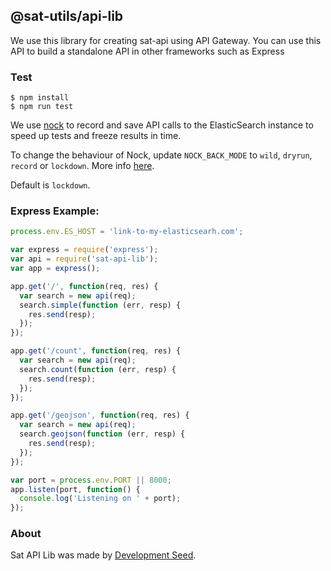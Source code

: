 ## @sat-utils/api-lib

We use this library for creating sat-api using API Gateway. You can use this API to build a standalone API in other frameworks such as Express

### Test

    $ npm install
    $ npm run test

We use [nock](https://github.com/node-nock/nock) to record and save API calls to the ElasticSearch instance to speed up tests and freeze results in time.

To change the behaviour of Nock, update `NOCK_BACK_MODE` to `wild`, `dryrun`, `record` or `lockdown`. More info [here](https://github.com/node-nock/nock#modes).

Default is `lockdown`.


### Express Example:

```js
process.env.ES_HOST = 'link-to-my-elasticsearh.com';

var express = require('express');
var api = require('sat-api-lib');
var app = express();

app.get('/', function(req, res) {
  var search = new api(req);
  search.simple(function (err, resp) {
    res.send(resp);
  });
});

app.get('/count', function(req, res) {
  var search = new api(req);
  search.count(function (err, resp) {
    res.send(resp);
  });
});

app.get('/geojson', function(req, res) {
  var search = new api(req);
  search.geojson(function (err, resp) {
    res.send(resp);
  });
});

var port = process.env.PORT || 8000;
app.listen(port, function() {
  console.log('Listening on ' + port);
});
```

### About
Sat API Lib was made by [Development Seed](http://developmentseed.org).
